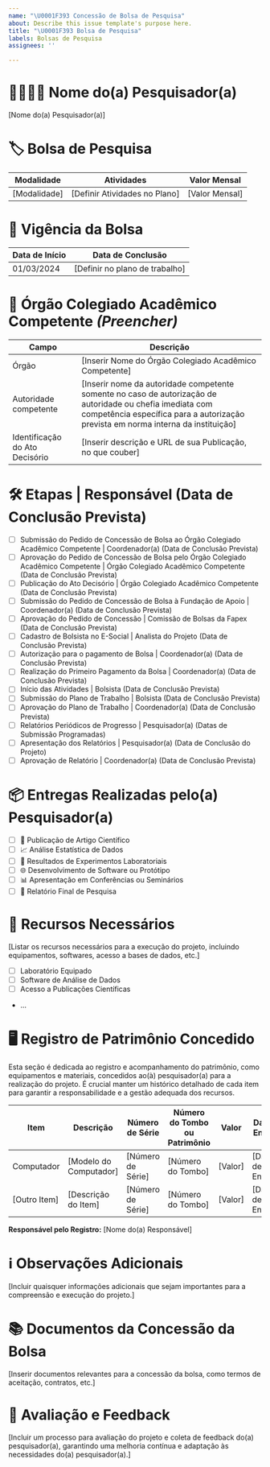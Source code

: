```yaml
---
name: "\U0001F393 Concessão de Bolsa de Pesquisa"
about: Describe this issue template's purpose here.
title: "\U0001F393 Bolsa de Pesquisa"
labels: Bolsas de Pesquisa
assignees: ''

---
```


# 👩‍🔬👨‍🔬 Nome do(a) Pesquisador(a)
[Nome do(a) Pesquisador(a)]

# 🏷️ Bolsa de Pesquisa

| Modalidade       | Atividades                          | Valor Mensal      |
|------------------|-------------------------------------|-------------------|
| [Modalidade]     | [Definir Atividades no Plano]       | [Valor Mensal]    |

# 📅 Vigência da Bolsa

| Data de Início | Data de Conclusão     |
|----------------|-----------------------|
| 01/03/2024     | [Definir no plano de trabalho] |

# 🏢 Órgão Colegiado Acadêmico Competente _(Preencher)_

| Campo                    | Descrição |
|--------------------------|-----------|
| Órgão                    | [Inserir Nome do Órgão Colegiado Acadêmico Competente] |
| Autoridade competente    | [Inserir nome da autoridade competente somente no caso de autorização de autoridade ou chefia imediata com competência específica para a autorização prevista em norma interna da instituição] |
| Identificação do Ato Decisório | [Inserir descrição e URL de sua Publicação, no que couber] |

# 🛠️ Etapas | Responsável (Data de Conclusão Prevista)

- [ ] Submissão do Pedido de Concessão de Bolsa ao Órgão Colegiado Acadêmico Competente | Coordenador(a) (Data de Conclusão Prevista)
- [ ] Aprovação do Pedido de Concessão de Bolsa pelo Órgão Colegiado Acadêmico Competente | Órgão Colegiado Acadêmico Competente (Data de Conclusão Prevista)
- [ ] Publicação do Ato Decisório | Órgão Colegiado Acadêmico Competente (Data de Conclusão Prevista)
- [ ] Submissão do Pedido de Concessão de Bolsa à Fundação de Apoio | Coordenador(a) (Data de Conclusão Prevista)
- [ ] Aprovação do Pedido de Concessão | Comissão de Bolsas da Fapex (Data de Conclusão Prevista)
- [ ] Cadastro de Bolsista no E-Social | Analista do Projeto (Data de Conclusão Prevista)
- [ ] Autorização para o pagamento de Bolsa | Coordenador(a) (Data de Conclusão Prevista)
- [ ] Realização do Primeiro Pagamento da Bolsa | Coordenador(a) (Data de Conclusão Prevista)
- [ ] Início das Atividades | Bolsista (Data de Conclusão Prevista)
- [ ] Submissão do Plano de Trabalho | Bolsista (Data de Conclusão Prevista)
- [ ] Aprovação do Plano de Trabalho | Coordenador(a) (Data de Conclusão Prevista)
- [ ] Relatórios Periódicos de Progresso | Pesquisador(a) (Datas de Submissão Programadas)
- [ ] Apresentação dos Relatórios | Pesquisador(a) (Data de Conclusão do Projeto)
- [ ] Aprovação de Relatório | Coordenador(a) (Data de Conclusão Prevista)

# 📦 Entregas Realizadas pelo(a) Pesquisador(a)

- [ ] 📄 Publicação de Artigo Científico
- [ ] 📈 Análise Estatística de Dados
- [ ] 🧪 Resultados de Experimentos Laboratoriais
- [ ] 🌐 Desenvolvimento de Software ou Protótipo
- [ ] 📊 Apresentação em Conferências ou Seminários
- [ ] 📖 Relatório Final de Pesquisa

# 💼 Recursos Necessários
[Listar os recursos necessários para a execução do projeto, incluindo equipamentos, softwares, acesso a bases de dados, etc.]

- [ ] Laboratório Equipado
- [ ] Software de Análise de Dados
- [ ] Acesso a Publicações Científicas
- ...

# 🖥️ Registro de Patrimônio Concedido

Esta seção é dedicada ao registro e acompanhamento do patrimônio, como equipamentos e materiais, concedidos ao(à) pesquisador(a) para a realização do projeto. É crucial manter um histórico detalhado de cada item para garantir a responsabilidade e a gestão adequada dos recursos.

| Item          | Descrição               | Número de Série | Número do Tombo ou Patrimônio | Valor          | Data de Entrega | Data de Devolução | Ocorrência               | Observações                |
|---------------|-------------------------|-----------------|-------------------------------|----------------|-----------------|-------------------|--------------------------|----------------------------|
| Computador    | [Modelo do Computador]  | [Número de Série] | [Número do Tombo]             | [Valor]        | [Data de Entrega] | [Data Prevista de Devolução] | [Descrição da Ocorrência] | [Quaisquer observações relevantes] |
| [Outro Item]  | [Descrição do Item]     | [Número de Série] | [Número do Tombo]             | [Valor]        | [Data de Entrega] | [Data Prevista de Devolução] | [Descrição da Ocorrência] | [Quaisquer observações relevantes] |

**Responsável pelo Registro:** [Nome do(a) Responsável]

# ℹ️ Observações Adicionais
[Incluir quaisquer informações adicionais que sejam importantes para a compreensão e execução do projeto.]

# 📚 Documentos da Concessão da Bolsa
[Inserir documentos relevantes para a concessão da bolsa, como termos de aceitação, contratos, etc.]

# 📝 Avaliação e Feedback
[Incluir um processo para avaliação do projeto e coleta de feedback do(a) pesquisador(a), garantindo uma melhoria contínua e adaptação às necessidades do(a) pesquisador(a).]
